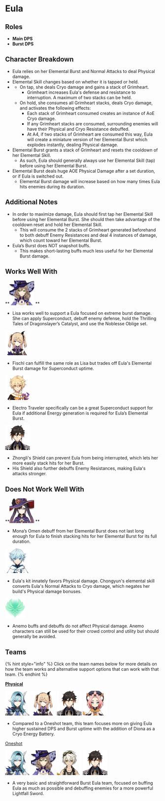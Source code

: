 # Eula

## **Roles**

* **Main DPS**
* **Burst DPS**

## **Character Breakdown**

* Eula relies on her Elemental Burst and Normal Attacks to deal Physical damage.
* Elemental Skill changes based on whether it is tapped or held.
*
  * On tap, she deals Cryo damage and gains a stack of Grimheart.
    * Grimheart increases Eula's defense and resistance to interruption. A maximum of two stacks can be held.
  * On hold, she consumes all Grimheart stacks, deals Cryo damage, and activates the following effects:
    * Each stack of Grimheart consumed creates an instance of AoE Cryo damage.
    * If any Grimheart stacks are consumed, surrounding enemies will have their Physical and Cryo Resistance debuffed.
    * At A4, if two stacks of Grimheart are consumed this way, Eula will create a miniature version of her Elemental Burst which explodes instantly, dealing Physical damage.
* Elemental Burst grants a stack of Grimheart and resets the cooldown of her Elemental Skill.
  * As such, Eula should generally always use her Elemental Skill (tap) before using her Elemental Burst.
* Elemental Burst deals huge AOE Physical Damage after a set duration, or if Eula is switched out.
  * Elemental Burst damage will increase based on how many times Eula hits enemies during its duration.

## **Additional Notes**

* In order to maximize damage, Eula should first tap her Elemental Skill before using her Elemental Burst. She should then take advantage of the cooldown reset and hold her Elemental Skill.
  * This will consume the 2 stacks of Grimheart generated beforehand to both debuff Enemy Resistances and deal 4 instances of damage, which count toward her Elemental Burst.
* Eula’s Burst does NOT snapshot buffs.
  * This makes short-lasting buffs much less useful for her Elemental Burst damage.

## **Works Well With**

\*\*![](../../.gitbook/assets/ui_avataricon_lisa.png) \*\*

* Lisa works well to support a Eula focused on extreme burst damage. She can apply Superconduct, debuff enemy defense, hold the Thrilling Tales of Dragonslayer’s Catalyst, and use the Noblesse Oblige set.

![](../../.gitbook/assets/ui_avataricon_fischl.png)

* Fischl can fulfill the same role as Lisa but trades off Eula's Elemental Burst damage for Superconduct uptime.

![](../../.gitbook/assets/ui_avataricon_aether_electro.png)

* Electro Traveler specifically can be a great Superconduct support for Eula if additional Energy generation is required for Eula’s Elemental Burst.

![](../../.gitbook/assets/ui_avataricon_zhongli.png)

* Zhongli's Shield can prevent Eula from being interrupted, which lets her more easily stack hits for her Burst.
* His Shield also further debuffs Enemy Resistances, making Eula's attacks stronger.

## **Does Not Work Well With**

\*\*![](../../.gitbook/assets/ui_avataricon_mona.png) \*\*

* Mona’s Omen debuff from her Elemental Burst does not last long enough for Eula to finish stacking hits for her Elemental Burst for its full duration.

![](../../.gitbook/assets/ui_avataricon_chongyun.png)

* Eula's kit innately favors Physical damage. Chongyun's elemental skill converts Eula's Normal Attacks to Cryo damage, which negates her build's Physical damage bonuses.

![](../../.gitbook/assets/element_anemo.webp)

* Anemo buffs and debuffs do not affect Physical damage. Anemo characters can still be used for their crowd control and utility but should generally be avoided.

## **Teams**

{% hint style="info" %}
Click on the team names below for more details on how the team works and alternative support options that can work with that team.
{% endhint %}

[**Physical**](../../teams/physical.md)

![](../../.gitbook/assets/ui_avataricon_eula.png) ![](../../.gitbook/assets/ui_avataricon_fischl.png) ![](../../.gitbook/assets/ui_avataricon_zhongli.png) ![](../../.gitbook/assets/ui_avataricon_diona.png)

* Compared to a Oneshot team, this team focuses more on giving Eula higher sustained DPS and Burst uptime with the addition of Diona as a Cryo Energy Battery.

[Oneshot](broken-reference/)

![](../../.gitbook/assets/ui_avataricon_eula.png) ![](../../.gitbook/assets/ui_avataricon_lisa.png) ![](../../.gitbook/assets/ui_avataricon_bennett.png) ![](../../.gitbook/assets/ui_avataricon_zhongli.png)

* A very basic and straightforward Burst Eula team, focused on buffing Eula as much as possible and debuffing enemies for a more powerful Lightfall Sword.
